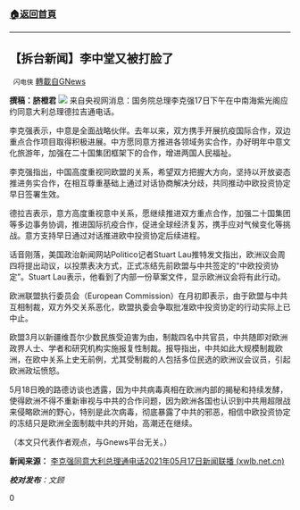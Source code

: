 ###  [:house:返回首頁](https://github.com/ourhimalayas/txt)
---

## 【拆台新闻】李中堂又被打脸了
` 闪电侠` [轉載自GNews](https://gnews.org/zh-hans/1255548/)

**撰稿：脐橙君**
![]()![](https://gnews-media-offload.s3.amazonaws.com/wp-content/uploads/2021/05/18231312/53-10.jpg)
来自央视网消息：国务院总理李克强17日下午在中南海紫光阁应约同意大利总理德拉吉通电话。

李克强表示，中意是全面战略伙伴。去年以来，双方携手开展抗疫国际合作，双边重点合作项目取得积极进展。中方愿同意方推进各领域务实合作，办好明年中意文化旅游年，加强在二十国集团框架下的合作，增进两国人民福祉。

李克强指出，中国高度重视同欧盟的关系，希望双方把握大方向，坚持以开放姿态推进务实合作，在相互尊重基础上通过对话协商解决分歧，共同推动中欧投资协定早日签署生效。

德拉吉表示，意方高度重视意中关系，愿继续推进双方重点合作，加强二十国集团等多边事务协调，推进国际抗疫合作，促进全球经济复苏，携手应对气候变化等挑战。意方支持早日通过对话推进欧中投资协定后续进程。

话音刚落，美国政治新闻网站Politico记者Stuart Lau推特发文指出，欧洲议会周四将提出动议，以投票表决方式，正式冻结先前欧盟与中共签定的“中欧投资协定”。Stuart Lau表示，他看到了内部一份草案文件，显示欧洲议会将有此行动。

欧洲联盟执行委员会（European Commission）在月初即表示，由于欧盟与中共互相制裁，双方外交关系恶化，欧盟执委会争取批准欧中投资协定的行动实际上已中止。

欧盟3月以新疆维吾尔少数民族受迫害为由，制裁四名中共官员，中共随即对欧洲政界人士、学者和研究机构实施报复性制裁。报导指出，中共如此大规模制裁欧洲，在欧中关系上史无前例，尤其受制裁的人包括多位民选的欧洲议会议员，引起欧洲政坛愤怒。

5月18日晚的路德访谈也透露，因为中共病毒真相在欧洲内部的揭秘和持续发酵，使得欧洲不得不重新审视与中共的合作问题，因为欧洲各国也认识到中共用超限战来侵略欧洲的野心，特别是此次病毒，彻底暴露了中共的邪恶，相信中欧投资协定的冻结只是欧洲全面制裁中共的开始，高潮还在继续。

（本文只代表作者观点，与Gnews平台无关。）

**新闻来源：**
[李克强同意大利总理通电话2021年05月17日新闻联播 (xwlb.net.cn)](http://www.xwlb.net.cn/19621.html)

***校对发布**：文顾*

0
